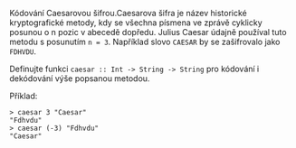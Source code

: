 Kódování Caesarovou šifrou.Caesarova šifra je název historické kryptografické metody,
kdy se všechna písmena ve zprávě cyklicky posunou o n pozic v abecedě dopředu.
Julius Caesar údajně používal tuto metodu s posunutím `n = 3`. Například slovo `CAESAR` by se zašifrovalo jako `FDHVDU`.

Definujte funkci `caesar :: Int -> String -> String` pro kódování i dekódování výše popsanou metodou.

Příklad:
```
> caesar 3 "Caesar" 
"Fdhvdu" 
> caesar (-3) "Fdhvdu" 
"Caesar"
```
